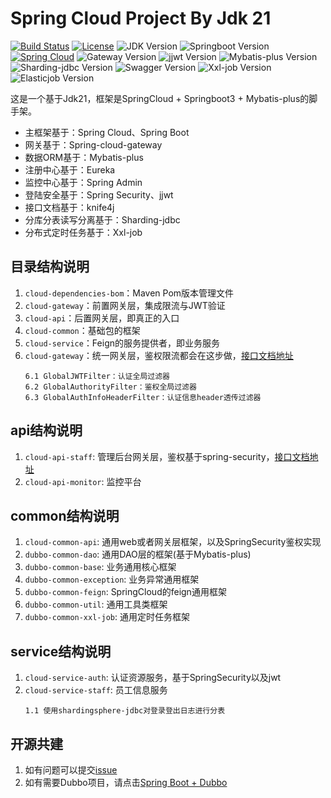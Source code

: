 # Spring Cloud Project By Jdk 21

[![Build Status](https://img.shields.io/badge/Build-ZhiQinlsZhen-red)](https://github.com/ZhiQinIsZhen)
[![License](https://img.shields.io/badge/License-MIT-yellow)](https://github.com/ZhiQinIsZhen/springcloud-liyz/blob/master/LICENSE)
![JDK Version](https://img.shields.io/badge/JDK-21-brightgreen)
![Springboot Version](https://img.shields.io/badge/Springboot-3.3.6-brightgreen)
[![Spring Cloud](https://img.shields.io/badge/Springcloud-2023.0.4-brightgreen)](https://spring.io/projects/spring-cloud)
![Gateway Version](https://img.shields.io/badge/Gateway-4.1.5-brightgreen)
![jjwt Version](https://img.shields.io/badge/jjwt-0.12.6-brightgreen)
![Mybatis-plus Version](https://img.shields.io/badge/MybatisPlus-3.5.9-brightgreen)
![Sharding-jdbc Version](https://img.shields.io/badge/ShardingJdbc-5.5.1-brightgreen)
![Swagger Version](https://img.shields.io/badge/knife4j-4.5.0-brightgreen)
![Xxl-job Version](https://img.shields.io/badge/xxljob-2.4.2-brightgreen)
![Elasticjob Version](https://img.shields.io/badge/elasticjob-3.0.4-brightgreen)

这是一个基于Jdk21，框架是SpringCloud + Springboot3 + Mybatis-plus的脚手架。

- 主框架基于：Spring Cloud、Spring Boot
- 网关基于：Spring-cloud-gateway
- 数据ORM基于：Mybatis-plus
- 注册中心基于：Eureka
- 监控中心基于：Spring Admin
- 登陆安全基于：Spring Security、jjwt
- 接口文档基于：knife4j
- 分库分表读写分离基于：Sharding-jdbc
- 分布式定时任务基于：Xxl-job


## 目录结构说明
1. `cloud-dependencies-bom`：Maven Pom版本管理文件
2. `cloud-gateway`：前置网关层，集成限流与JWT验证
3. `cloud-api`：后置网关层，即真正的入口
4. `cloud-common`：基础包的框架
5. `cloud-service`：Feign的服务提供者，即业务服务
6. `cloud-gateway`：统一网关层，鉴权限流都会在这步做，[接口文档地址](http://127.0.0.1:8080/doc.html)
    ```text
    6.1 GlobalJWTFilter：认证全局过滤器
    6.2 GlobalAuthorityFilter：鉴权全局过滤器
    6.3 GlobalAuthInfoHeaderFilter：认证信息header透传过滤器
    ```

## api结构说明
1. `cloud-api-staff`: 管理后台网关层，鉴权基于spring-security，[接口文档地址](http://127.0.0.1:7071/staff/doc.html)
2. `cloud-api-monitor`: 监控平台

## common结构说明
1. `cloud-common-api`: 通用web或者网关层框架，以及SpringSecurity鉴权实现
2. `dubbo-common-dao`: 通用DAO层的框架(基于Mybatis-plus)
3. `dubbo-common-base`: 业务通用核心框架
4. `dubbo-common-exception`: 业务异常通用框架
5. `dubbo-common-feign`: SpringCloud的feign通用框架
6. `dubbo-common-util`: 通用工具类框架
7. `dubbo-common-xxl-job`: 通用定时任务框架

## service结构说明

1. `cloud-service-auth`: 认证资源服务，基于SpringSecurity以及jwt
2. `cloud-service-staff`: 员工信息服务
    ```text
    1.1 使用shardingsphere-jdbc对登录登出日志进行分表
    ```

## 开源共建
1. 如有问题可以提交[issue](https://github.com/ZhiQinIsZhen/cloud-springboot3/issues)
2. 如有需要Dubbo项目，请点击[Spring Boot + Dubbo](https://github.com/ZhiQinIsZhen/dubbo-springboot-project)